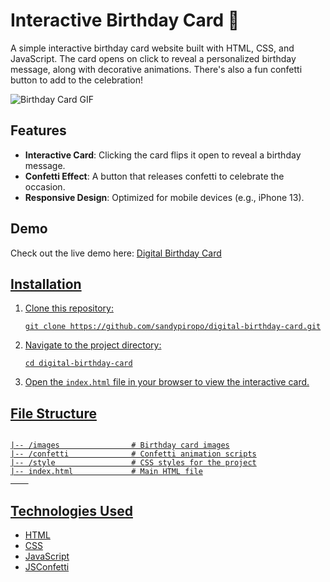 
<body>
    <h1>Interactive Birthday Card 🎉</h1>
    <p>
        A simple interactive birthday card website built with HTML, CSS, and JavaScript. 
        The card opens on click to reveal a personalized birthday message, along with decorative animations. 
        There's also a fun confetti button to add to the celebration!
    </p>
    <img src="https://imgur.com/YV3eyM7.gif" alt="Birthday Card GIF" style="max-width: 100%; height: auto;"> 
  <h2>Features</h2>
    <ul>
        <li><strong>Interactive Card</strong>: Clicking the card flips it open to reveal a birthday message.</li>
        <li><strong>Confetti Effect</strong>: A button that releases confetti to celebrate the occasion.</li>
        <li><strong>Responsive Design</strong>: Optimized for mobile devices (e.g., iPhone 13).</li>
    </ul>
    <h2>Demo</h2>
    <p>Check out the live demo here: <a href="https://digitalbirthdaycard.netlify.app/">Digital Birthday Card</p>
    <h2>Installation</h2>
    <ol>
        <li>Clone this repository:</li>
        <pre><code>git clone https://github.com/sandypiropo/digital-birthday-card.git</code></pre>
        <li>Navigate to the project directory:</li>
        <pre><code>cd digital-birthday-card</code></pre>
        <li>Open the <code>index.html</code> file in your browser to view the interactive card.</li>
    </ol>
    <h2>File Structure</h2>
    <pre><code>
|-- /images                # Birthday card images
|-- /confetti              # Confetti animation scripts
|-- /style                 # CSS styles for the project
|-- index.html             # Main HTML file
    </code></pre>
    <h2>Technologies Used</h2>
    <ul>
        <li>HTML</li>
        <li>CSS</li>
        <li>JavaScript</li>
        <li><a href="https://www.npmjs.com/package/js-confetti">JSConfetti</a></li>
    </ul>
</body>
